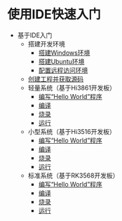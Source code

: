# 使用IDE快速入门


- 基于IDE入门
    - 搭建开发环境
        - [搭建Windows环境](quickstart-ide-env--win.md)
        - [搭建Ubuntu环境](quickstart-ide-env-ubuntu.md)
        - [配置远程访问环境](quickstart-ide-env-remote.md)
    - [创建工程并获取源码](quickstart-ide-import-project.md)
    - 轻量系统（基于Hi3861开发板）
        - [编写“Hello World”程序](quickstart-ide-3861-helloworld.md)
        - [编译](quickstart-ide-3861-build.md)
        - [烧录](quickstart-ide-3861-burn.md)
        - [运行](quickstart-ide-3861-running.md)
    - 小型系统（基于Hi3516开发板）
        - [编写“Hello World”程序](quickstart-ide-3516-helloworld.md)
        - [编译](quickstart-ide-3516-build.md)
        - [烧录](quickstart-ide-3516-burn.md)
        - [运行](quickstart-ide-3516-running.md)
    - 标准系统（基于RK3568开发板）
        - [编写“Hello World”程序](quickstart-ide-3568-helloworld.md)
        - [编译](quickstart-ide-3568-build.md)
        - [烧录](quickstart-ide-3568-burn.md)
        - [运行](quickstart-ide-3568-running.md)

